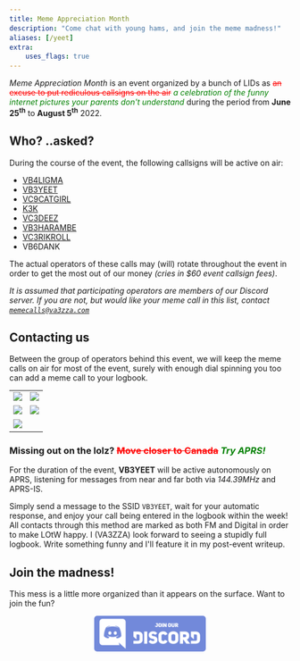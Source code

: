 ```yaml
---
title: Meme Appreciation Month
description: "Come chat with young hams, and join the meme madness!"
aliases: [/yeet]
extra:
    uses_flags: true
---
```


*Meme Appreciation Month* is an event organized by a bunch of <a class="hover-help" title="..really? (Licensed IDiot)">LID</a>s as <span style="color:red;">~~an excuse to put rediculous callsigns on the air~~</span> <span style="color:green;">*a celebration of the funny internet pictures your parents don't understand*</span> during the period from **June 25<sup>th</sup>** to **August 5<sup>th</sup>** 2022.

## Who? <span class="small gray">..asked?</span>

During the course of the event, the following callsigns will be active on air: 

- <span class="fi fi-ca"></span> [VB4LIGMA](https://www.qrz.com/db/VB4LIGMA?utm_source=va3zza&utm_medium=blog&utm_campaign=meme_month_2022)
- <span class="fi fi-ca"></span> [VB3YEET](https://www.qrz.com/db/VB3YEET?utm_source=va3zza&utm_medium=blog&utm_campaign=meme_month_2022)
- <span class="fi fi-ca"></span> [VC9CATGIRL](https://www.qrz.com/db/VC9CATGIRL?utm_source=va3zza&utm_medium=blog&utm_campaign=meme_month_2022)
- <span class="fi fi-us"></span> [K3K](https://www.qrz.com/db/K3K?utm_source=va3zza&utm_medium=blog&utm_campaign=meme_month_2022)
- <span class="fi fi-ca"></span> [VC3DEEZ](https://www.qrz.com/db/VC3DEEZ?utm_source=va3zza&utm_medium=blog&utm_campaign=meme_month_2022)
- <span class="fi fi-ca"></span> [VB3HARAMBE](https://www.qrz.com/db/VB3HARAMBE)
- <span class="fi fi-ca"></span> [VC3RIKROLL](https://www.qrz.com/db/VC3RIKROLL?utm_source=va3zza&utm_medium=blog&utm_campaign=meme_month_2022)
- <span class="fi fi-ca"></span> VB6DANK <!-- [VB6DANK](https://www.qrz.com/db/VB6DANK?utm_source=va3zza&utm_medium=blog&utm_campaign=meme_month_2022) -->

The actual operators of these calls may <span class="gray">(will)</span> rotate throughout the event in order to get the most out of our money <span class="gray">*(cries in $60 event callsign fees)*</span>.

*It is assumed that participating operators are members of our Discord server. If you are not, but would like your meme call in this list, contact [`memecalls@va3zza.com`](mailto:memecalls@va3zza.com)*

## Contacting us

Between the group of operators behind this event, we will keep the meme calls on air for most of the event, surely with enough dial spinning you too can add a meme call to your logbook.

<table><tr>
<td><img src="https://hamalert.org/myspot?c=VB4LIGMA&amp;h=6be3639c81ef39f6&amp;a=12" srcset="https://hamalert.org/myspot?c=VB4LIGMA&amp;h=6be3639c81ef39f6&amp&amp;hr=1&amp;a=12 2x"></td>
<td><img src="https://hamalert.org/myspot?c=VB3YEET&amp;h=43adad96f1c09138&amp;a=12" srcset="https://hamalert.org/myspot?c=VB3YEET&amp;h=43adad96f1c09138&amp;hr=1&amp;a=12 2x"></td>
</tr><tr>
<td><img src="https://hamalert.org/myspot?c=VC9CATGIRL&amp;h=976e9f7f1a40bfbc&amp;a=12" srcset="https://hamalert.org/myspot?c=VC9CATGIRL&amp;h=976e9f7f1a40bfbc&amp;hr=1&amp;a=12 2x"></td>
<td><img src="https://hamalert.org/myspot?c=VB3HARAMBE&amp;h=227ae1c093e9208c&amp;a=12" srcset="https://hamalert.org/myspot?c=VB3HARAMBE&amp;h=227ae1c093e9208c&amp;hr=1&amp;a=12 2x"></td>
</tr><tr>
<td><img src="https://hamalert.org/myspot?c=VC3RIKROLL&amp;h=c21eee285da95621&amp;a=12" srcset="https://hamalert.org/myspot?c=VC3RIKROLL&amp;h=c21eee285da95621&amp;hr=1&amp;a=12 2x"></td>
</tr></table>

### Missing out on the lolz? <span style="color:red;">~~Move closer to Canada~~</span> <span style="color:green;">*Try APRS!*</span>

For the duration of the event, **VB3YEET** will be active autonomously on APRS, listening for messages from near and far both via *144.39MHz* and APRS-IS.

Simply send a message to the SSID `VB3YEET`, wait for your automatic response, and enjoy your call being entered in the logbook within the week! All contacts through this method are marked as both FM and Digital in order to make LOtW happy. I (VA3ZZA) look forward to seeing a stupidly full logbook. Write something funny and I'll feature it in my post-event writeup.

## Join the madness!

This mess is a little more organized than it appears on the surface. Want to join the fun?

[<center><img class="hover-shadow" src="/images/join-our-discord.png" alt="Join our Discord server" style="max-width:200px;border-radius:5px;"></center>](https://discord.gg/y3yMfPPtdX)

<script type="application/ld+json">
{
    "@type": "BroadcastEvent",
    "name": "Meme Appreciation Month",
    "startDate": "2022-06-25",
    "endDate": "2022-08-05",
    "isAccessibleForFree": true,
    "publishedOn": [
        {
            "@type": "RadioBroadcastService",
            "broadcastDisplayName": "VB4LIGMA",
            "callSign": "VB4LIGMA",
            "isLanguage": "en",
            "category": "Amateur Radio",
            "sameAs": [
                "https://www.qrz.com/db/VB4LIGMA",
                "https://dxnews.com/forum/forum/special-event-stations/41657-vb4ligma-canada",
                "https://apc-cap.ic.gc.ca/pls/apc_anon/query_spev$.startup"
            ]
        },
        {
            "@type": "RadioBroadcastService",
            "broadcastDisplayName": "VB3YEET",
            "callSign": "VB3YEET",
            "isLanguage": "en",
            "category": "Amateur Radio",
            "sameAs": [
                "https://www.qrz.com/db/VB3YEET",
                "https://apc-cap.ic.gc.ca/pls/apc_anon/query_spev$.startup"
            ]
        },
        {
            "@type": "RadioBroadcastService",
            "broadcastDisplayName": "VC9CATGIRL",
            "callSign": "VC9CATGIRL",
            "isLanguage": "en",
            "category": "Amateur Radio",
            "sameAs": [
                "https://www.qrz.com/db/VC9CATGIRL",
                "https://apc-cap.ic.gc.ca/pls/apc_anon/query_spev$.startup"
            ]
        },
        {
            "@type": "RadioBroadcastService",
            "broadcastDisplayName": "K3K",
            "callSign": "K3K",
            "isLanguage": "en",
            "category": "Amateur Radio",
            "sameAs": [
                "https://www.qrz.com/db/K3K"
            ]
        },
        {
            "@type": "RadioBroadcastService",
            "broadcastDisplayName": "VC3DEEZ",
            "callSign": "VC3DEEZ",
            "isLanguage": "en",
            "category": "Amateur Radio",
            "sameAs": [
                "https://www.qrz.com/db/VC3DEEZ"
            ]
        },
        {
            "@type": "RadioBroadcastService",
            "broadcastDisplayName": "VB6DANK",
            "callSign": "VB6DANK",
            "isLanguage": "en",
            "category": "Amateur Radio",
            "sameAs": [
                "https://www.qrz.com/db/VB6DANK",
                "https://apc-cap.ic.gc.ca/pls/apc_anon/query_spev$.startup"
            ]
        },
        {
            "@type": "RadioBroadcastService",
            "broadcastDisplayName": "VC3RIKROLL",
            "callSign": "VC3RIKROLL",
            "isLanguage": "en",
            "category": "Amateur Radio",
            "sameAs": [
                "https://www.qrz.com/db/VC3RIKROLL",
                "https://apc-cap.ic.gc.ca/pls/apc_anon/query_spev$.startup"
            ]
        },
        {
            "@type": "RadioBroadcastService",
            "broadcastDisplayName": "VB3HARAMBE",
            "callSign": "VB3HARAMBE",
            "isLanguage": "en",
            "category": "Amateur Radio",
            "sameAs": [
                "https://www.qrz.com/db/VB3HARAMBE",
                "https://apc-cap.ic.gc.ca/pls/apc_anon/query_spev$.startup"
            ]
        }
    ]
}
</script>
